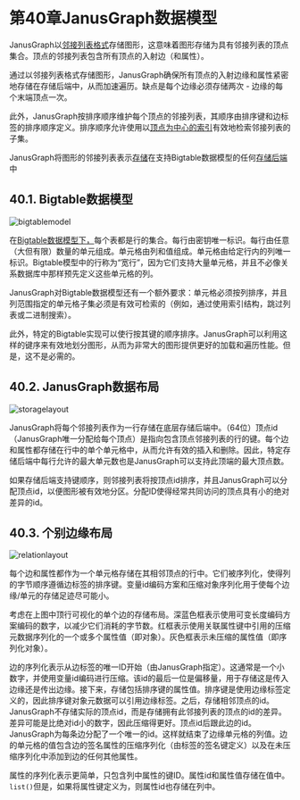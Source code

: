 # **第40章JanusGraph数据模型**

JanusGraph以[邻接列表格式](http://en.wikipedia.org/wiki/Adjacency_list)存储图形，这意味着图形存储为具有邻接列表的顶点集合。顶点的邻接列表包含所有顶点的入射边（和属性）。

通过以邻接列表格式存储图形，JanusGraph确保所有顶点的入射边缘和属性紧密地存储在存储后端中，从而加速遍历。缺点是每个边缘必须存储两次 - 边缘的每个末端顶点一次。

此外，JanusGraph按排序顺序维护每个顶点的邻接列表，其顺序由排序键和边标签的排序顺序定义。排序顺序允许使用以[顶点为中心的索引](https://docs.janusgraph.org/latest/indexes.html#vertex-indexes)有效地检索邻接列表的子集。

JanusGraph将图形的邻接列表表示[存储](https://docs.janusgraph.org/latest/storage-backends.html)在支持Bigtable数据模型的任何[存储后端](https://docs.janusgraph.org/latest/storage-backends.html)中

## 40.1. Bigtable数据模型

![bigtablemodel](https://docs.janusgraph.org/latest/images/bigtablemodel.png)

在[Bigtable数据模型下，](http://en.wikipedia.org/wiki/Bigtable)每个表都是行的集合。每行由密钥唯一标识。每行由任意（大但有限）数量的单元组成。单元格由列和值组成。单元格由给定行内的列唯一标识。Bigtable模型中的行称为“宽行”，因为它们支持大量单元格，并且不必像关系数据库中那样预先定义这些单元格的列。

JanusGraph对Bigtable数据模型还有一个额外要求：单元格必须按列排序，并且列范围指定的单元格子集必须是有效可检索的（例如，通过使用索引结构，跳过列表或二进制搜索）。

此外，特定的Bigtable实现可以使行按其键的顺序排序。JanusGraph可以利用这样的键序来有效地划分图形，从而为非常大的图形提供更好的加载和遍历性能。但是，这不是必需的。

## 40.2. JanusGraph数据布局

![storagelayout](https://docs.janusgraph.org/latest/images/storagelayout.png)

JanusGraph将每个邻接列表作为一行存储在底层存储后端中。（64位）顶点id（JanusGraph唯一分配给每个顶点）是指向包含顶点邻接列表的行的键。每个边和属性都存储在行中的单个单元格中，从而允许有效的插入和删除。因此，特定存储后端中每行允许的最大单元数也是JanusGraph可以支持此顶端的最大顶点数。

如果存储后端支持键顺序，则邻接列表将按顶点id排序，并且JanusGraph可以分配顶点id，以便图形被有效地分区。分配ID使得经常共同访问的顶点具有小的绝对差异的id。

## 40.3. 个别边缘布局

![relationlayout](https://docs.janusgraph.org/latest/images/relationlayout.png)

每个边和属性都作为一个单元格存储在其相邻顶点的行中。它们被序列化，使得列的字节顺序遵循边标签的排序键。变量id编码方案和压缩对象序列化用于使每个边缘/单元的存储足迹尽可能小。

考虑在上图中顶行可视化的单个边的存储布局。深蓝色框表示使用可变长度编码方案编码的数字，以减少它们消耗的字节数。红框表示使用关联属性键中引用的压缩元数据序列化的一个或多个属性值（即对象）。灰色框表示未压缩的属性值（即序列化对象）。

边的序列化表示从边标签的唯一ID开始（由JanusGraph指定）。这通常是一个小数字，并使用变量id编码进行压缩。该id的最后一位是偏移量，用于存储这是传入边缘还是传出边缘。接下来，存储包括排序键的属性值。排序键是使用边缘标签定义的，因此排序键对象元数据可以引用边缘标签。之后，存储相邻顶点的id。JanusGraph不存储实际的顶点id，而是存储拥有此邻接列表的顶点的id的差异。差异可能是比绝对id小的数字，因此压缩得更好。顶点id后跟此边的id。JanusGraph为每条边分配了一个唯一的id。这样就结束了边缘单元格的列值。边的单元格的值包含边的签名属性的压缩序列化（由标签的签名键定义）以及在未压缩序列化中添加到边的任何其他属性。

属性的序列化表示更简单，只包含列中属性的键ID。属性id和属性值存储在值中。`list()`但是，如果将属性键定义为，则属性id也存储在列中。

 